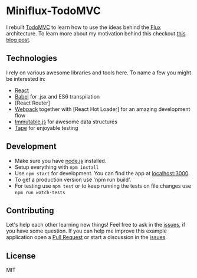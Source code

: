 # Miniflux-TodoMVC

I rebuilt [TodoMVC][todomvc] to learn how to use the ideas behind the [Flux][flux] architecture.
To learn more about my motivation behind this checkout [this blog post][post].


## Technologies

I rely on various awesome libraries and tools here.
To name a few you might be interested in:
- [React][react]
- [Babel][babel] for .jsx and ES6 transpilation
- [React Router]
- [Webpack][webpack] together with [React Hot Loader] for an amazing development flow
- [Immutable.js][immutable] for awesome data structures
- [Tape][tape] for enjoyable testing


## Development

- Make sure you have [node.js][node] installed.
- Setup everything with `npm install`
- Use `npm start` for development. You can find the app at [localhost:3000][localhost].
- To get a production version use 'npm run build'.
- For testing use `npm test`
or to keep running the tests on file changes use `npm run watch-tests`


## Contributing

Let's help each other learning new things!
Feel free to ask in the [issues][issues], if you have some question.
If you can help me improve this example application open a [Pull Request][pr]
or start a discussion in the [issues][issues].


[todomvc]: http://todomvc.com/
[flux]: https://facebook.github.io/flux/
[post]: http://jorin.me/miniflux/
[react]: http://facebook.github.io/react/
[babel]: https://babeljs.io/
[reactrouter]: http://rackt.github.io/react-router/tags/v1.0.0-beta3.html
[hotload]: https://github.com/gaearon/react-hot-loader
[webpack]: http://webpack.github.io/
[immutable]: http://facebook.github.io/immutable-js/
[tape]: https://github.com/substack/tape
[node]: http://nodejs.org/
[localhost]: http://localhost:3000/
[issues]: https://github.com/jorin-vogel/miniflux-todomvc/issues
[pr]: https://github.com/jorin-vogel/miniflux-todomvc/pulls


## License

MIT
